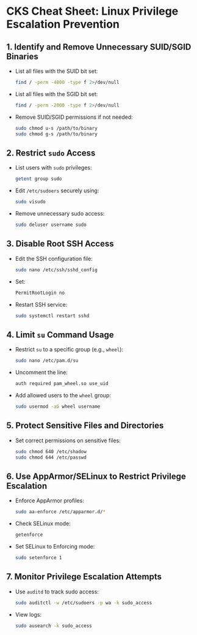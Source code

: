 # CKS Cheat Sheet: Linux Privilege Escalation Prevention

## 1. Identify and Remove Unnecessary SUID/SGID Binaries
- List all files with the SUID bit set:
  ```bash
  find / -perm -4000 -type f 2>/dev/null
  ```
- List all files with the SGID bit set:
  ```bash
  find / -perm -2000 -type f 2>/dev/null
  ```
- Remove SUID/SGID permissions if not needed:
  ```bash
  sudo chmod u-s /path/to/binary
  sudo chmod g-s /path/to/binary
  ```

## 2. Restrict `sudo` Access
- List users with `sudo` privileges:
  ```bash
  getent group sudo
  ```
- Edit `/etc/sudoers` securely using:
  ```bash
  sudo visudo
  ```
- Remove unnecessary sudo access:
  ```bash
  sudo deluser username sudo
  ```

## 3. Disable Root SSH Access
- Edit the SSH configuration file:
  ```bash
  sudo nano /etc/ssh/sshd_config
  ```
- Set:
  ```bash
  PermitRootLogin no
  ```
- Restart SSH service:
  ```bash
  sudo systemctl restart sshd
  ```

## 4. Limit `su` Command Usage
- Restrict `su` to a specific group (e.g., `wheel`):
  ```bash
  sudo nano /etc/pam.d/su
  ```
- Uncomment the line:
  ```bash
  auth required pam_wheel.so use_uid
  ```
- Add allowed users to the `wheel` group:
  ```bash
  sudo usermod -aG wheel username
  ```

## 5. Protect Sensitive Files and Directories
- Set correct permissions on sensitive files:
  ```bash
  sudo chmod 640 /etc/shadow
  sudo chmod 644 /etc/passwd
  ```

## 6. Use AppArmor/SELinux to Restrict Privilege Escalation
- Enforce AppArmor profiles:
  ```bash
  sudo aa-enforce /etc/apparmor.d/*
  ```
- Check SELinux mode:
  ```bash
  getenforce
  ```
- Set SELinux to Enforcing mode:
  ```bash
  sudo setenforce 1
  ```

## 7. Monitor Privilege Escalation Attempts
- Use `auditd` to track sudo access:
  ```bash
  sudo auditctl -w /etc/sudoers -p wa -k sudo_access
  ```
- View logs:
  ```bash
  sudo ausearch -k sudo_access
  ```

